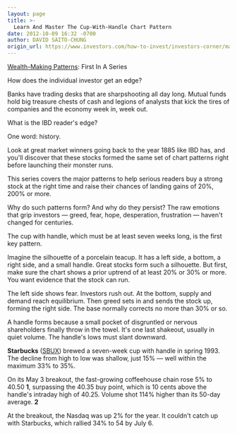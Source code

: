 ```yaml
---
layout: page
title: >-
  Learn And Master The Cup-With-Handle Chart Pattern
date: 2012-10-09 16:32 -0700
author: DAVID SAITO-CHUNG
origin_url: https://www.investors.com/how-to-invest/investors-corner/many-great-stocks-first-form-a-cup-base-pattern
---
```





[Wealth-Making Patterns](http://news.investors.com/special-report/627625-patterns-to-market-wealth.aspx): First In A Series

  

How does the individual investor get an edge?

  

Banks have trading desks that are sharpshooting all day long. Mutual funds hold big treasure chests of cash and legions of analysts that kick the tires of companies and the economy week in, week out.

  

What is the IBD reader's edge?

  

One word: history.

  

Look at great market winners going back to the year 1885 like IBD has, and you'll discover that these stocks formed the same set of chart patterns right before launching their monster runs.

  

This series covers the major patterns to help serious readers buy a strong stock at the right time and raise their chances of landing gains of 20%, 200% or more.

  

Why do such patterns form? And why do they persist? The raw emotions that grip investors — greed, fear, hope, desperation, frustration — haven't changed for centuries.

  

The cup with handle, which must be at least seven weeks long, is the first key pattern.

  

Imagine the silhouette of a porcelain teacup. It has a left side, a bottom, a right side, and a small handle. Great stocks form such a silhouette. But first, make sure the chart shows a prior uptrend of at least 20% or 30% or more. You want evidence that the stock can run.

  

The left side shows fear. Investors rush out. At the bottom, supply and demand reach equilibrium. Then greed sets in and sends the stock up, forming the right side. The base normally corrects no more than 30% or so.

  

A handle forms because a small pocket of disgruntled or nervous shareholders finally throw in the towel. It's one last shakeout, usually in quiet volume. The handle's lows must slant downward.

  

**Starbucks** ([SBUX](https://research.investors.com/quote.aspx?symbol=SBUX)) brewed a seven-week cup with handle in spring 1993. The decline from high to low was shallow, just 15% — well within the maximum 33% to 35%.

  

On its May 3 breakout, the fast-growing coffeehouse chain rose 5% to 40.50 **1**, surpassing the 40.35 buy point, which is 10 cents above the handle's intraday high of 40.25. Volume shot 114% higher than its 50-day average. **2**

  

At the breakout, the Nasdaq was up 2% for the year. It couldn't catch up with Starbucks, which rallied 34% to 54 by July 6.




